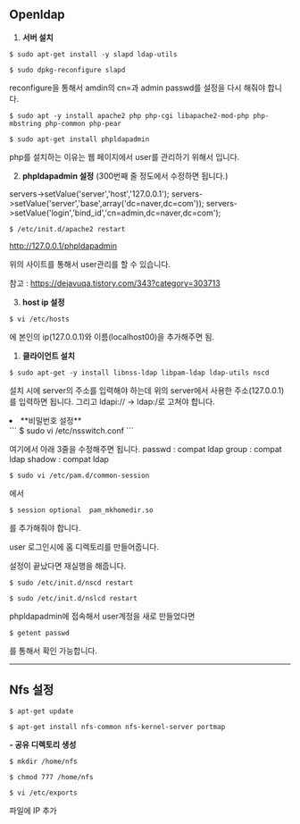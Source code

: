 ## Openldap

1. **서버 설치**
```
$ sudo apt-get install -y slapd ldap-utils
```
```
$ sudo dpkg-reconfigure slapd
```

  reconfigure을 통해서 amdin의 cn=과 admin passwd를 설정을 다시 해줘야 합니다.
  
```
$ sudo apt -y install apache2 php php-cgi libapache2-mod-php php-mbstring php-common php-pear
```
```
$ sudo apt-get install phpldapadmin
```

php를 설치하는 이유는 웹 페이지에서 user를 관리하기 위해서 입니다.
  
2. **phpldapadmin 설정** (300번째 줄 정도에서 수정하면 됩니다.)

servers->setValue('server','host','127.0.0.1');
servers->setValue('server','base',array('dc=naver,dc=com'));
servers->setValue('login','bind_id','cn=admin,dc=naver,dc=com'); 

```
$ /etc/init.d/apache2 restart
```

 <a href="http://127.0.0.1/phpldapadmin">http://127.0.0.1/phpldapadmin</a> 

 위의 사이트를 통해서 user관리를 할 수 있습니다.

 참고 : <a href="https://dejavuqa.tistory.com/343?category=303713">https://dejavuqa.tistory.com/343?category=303713</a>

3. **host ip 설정**
```
$ vi /etc/hosts
``` 
에 본인의 ip(127.0.0.1)와 이름(localhost00)을 추가해주면 됨.
</ol>

1. **클라이언트 설치**
```
$ sudo apt-get -y install libnss-ldap libpam-ldap ldap-utils nscd
```

 설치 시에 server의 주소를 입력해야 하는데 위의 server에서 사용한 주소(127.0.0.1)를 입력하면 됩니다.
그리고 ldapi:// -> ldap:/로 고쳐야 합니다.

  <li>**비밀번호 설정**</li>
 ```
$ sudo vi /etc/nsswitch.conf
```

 여기에서 아래 3줄을 수정해주면 됩니다.
passwd : compat ldap
group  : compat ldap
shadow : compat ldap

 ```
$ sudo vi /etc/pam.d/common-session
```  
에서
```
$ session optional	pam_mkhomedir.so
``` 
를 추가해줘야 합니다.

 user 로그인시에 홈 디렉토리를 만들어줍니다.

 설정이 끝났다면 재실행을 해줍니다.

 ```
$ sudo /etc/init.d/nscd restart 
```
```
$ sudo /etc/init.d/nslcd restart
```

 phpldapadmin에 접속해서 user계정을 새로 만들었다면 

 ```
$ getent passwd
```
 를 통해서 확인 가능합니다.


_ _ _

## Nfs 설정

```
$ apt-get update
```
```
$ apt-get install nfs-common nfs-kernel-server portmap
```
**- 공유 디렉토리 생성**
```
$ mkdir /home/nfs
```
```
$ chmod 777 /home/nfs
```
```
$ vi /etc/exports 
```
파일에 IP 추가








